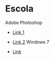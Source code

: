 # Escola

Adobe Photoshop
* [Link 1](https://github.com/MarcosVitor2005/CENTRO_DE_ESTUDO/raw/main/docs/arquivos/PS32Bits.7z)
* [Link 2](https://mega.nz/folder/QLQA2RQC#WQPWRjhfOOh4gLaKwbTEQQ)
Windows 7

* [Link](/paginas/windows.md)
